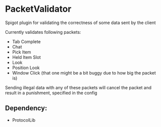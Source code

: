 # PacketValidator
Spigot plugin for validating the correctness of some data sent by the client

Currently validates following packets:
- Tab Complete
- Chat
- Pick Item
- Held Item Slot
- Look
- Position Look
- Window Click (that one might be a bit buggy due to how big the packet is)

Sending illegal data with any of these packets will cancel the packet and result in a punishment, specified in the config

## Dependency:
- ProtocolLib

